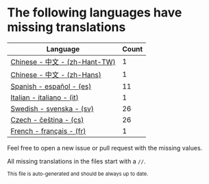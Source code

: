 # The following languages have missing translations
Language|Count
-|-
[Chinese - 中文 - (zh-Hant-TW)](Calendr/Assets/zh-Hant-TW.lproj/Localizable.strings)|1
[Chinese - 中文 - (zh-Hans)](Calendr/Assets/zh-Hans.lproj/Localizable.strings)|1
[Spanish - español - (es)](Calendr/Assets/es.lproj/Localizable.strings)|11
[Italian - italiano - (it)](Calendr/Assets/it.lproj/Localizable.strings)|1
[Swedish - svenska - (sv)](Calendr/Assets/sv.lproj/Localizable.strings)|26
[Czech - čeština - (cs)](Calendr/Assets/cs.lproj/Localizable.strings)|26
[French - français - (fr)](Calendr/Assets/fr.lproj/Localizable.strings)|1

Feel free to open a new issue or pull request with the missing values.

All missing translations in the files start with a `//`.

<sub>This file is auto-generated and should be always up to date.</sub>
